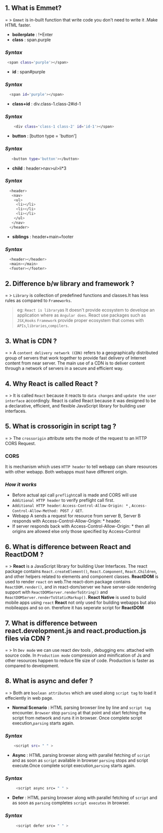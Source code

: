 ## 1. What is Emmet?
=  > `Emmet` is in-built function that write code you don't need to write it .Make HTML faster.
   - **boilerplate** : !+Enter
   - **class** : span.purple 
  ### _Syntax_ 
   ```sh
    <span class='purple'></span>
   ```

   - **id** : span#purple 
  ### _Syntax_ 
  ```sh
    <span id='purple'></span>
  ```

   - **class+id** : div.class-1.class-2#id-1 
   ### _Syntax_ 
   ```sh
       <div class='class-1 class-2' id='id-1'></span>
   ```

   - **button** : [button type = 'button'] 
  ### _Syntax_ 
   ```sh
      <button type='button'></button>
   ```

   - **child** : header>nav>ul>li*3 
  ### _Syntax_ 
   ```sh  
     <header>
      <nav>
       <ul>
        <li></li>
        <li></li>
        <li></li>
       </ul>
      </nav>
     </header>
   ```
    
 - **siblings** : header+main+footer 
  ### _Syntax_ 
   ```sh
     <header></header>
     <main></main>
     <footer></footer>
   ```


## 2. Difference b/w library and framework ?
=  > `Library` is collection of predefined functions and classes.It has less rules as compared to `Frameworks`.
   > eg: `React is library`as It doesn't provide ecosystem to develope an application where as `Angular does`.
        React use packages such as `JSX`,`Hooks`
   > `Framework` provide proper ecosystem that comes with `APIs`,`libraries`,`compilers`.


## 3. What is CDN ?
= > A `content delivery network (CDN)` refers to a geographically distributed group of servers that work together to provide fast delivery
of Internet content from near server. The main use of a CDN is to deliver content through a network of servers in a secure and efficient
way.


## 4. Why React is called React ?
= > It is called `React` because it reacts to `data changes` and `update the user interface` accordingly.
 React is called React because it was designed to be a declarative, efficient, and flexible JavaScript library for building user
interfaces. 


## 5. What is crossorigin in script tag ?
= > The `crossorigin` attribute sets the mode of the request to an HTTP CORS Request.  
 ### CORS 
 It is mechanism which uses `HTTP header` to tell webapp can share resources with other webapp.
 Both webapps must have different origin.
### _How it works_
- Before actual api call `preflight`call is made and CORS will use `Additional HTTP header` to verify preflight call first.
- `Additional HTTP header`: `Access-Control-Allow-Origin: *` , `Access-Control-Allow-Method: POST / GET`.
- Webapp A sends a request for resource from server B, Server B responds with Access-Control-Allow-Origin: * header.
- If server responds back with Access-Control-Allow-Origin: * then all origins are allowed else only those specified by Access-Control


## 6. What is difference between React and ReactDOM ?
= > **React** is a JavaScript library for building User Interfaces. The react package contains `React.createElement()`, `React.Component`, `React.Children`, and other helpers related to elements and component classes.
  **ReactDOM** is used to render `react` on web.The react-dom package contains `ReactDOM.render()`, and in react-dom/server we have server-side rendering support with `ReactDOMServer.renderToString()` and `ReactDOMServer.renderToStaticMarkup()`.
  **React Native** is used to build mobile apps using `react`
**React** not only used for building webapps but also mobileapps and so on. therefore it has seperate script for **ReactDOM**


## 7. What is difference between react.development.js and react.production.js files via CDN ?
= > In `Dev mode` we can use react dev tools , debugging env. attached with source code.
    In `Production mode` compression and minification of Js and other resources happen to reduce file size  of code.
    Production is faster as compared to development.


## 8. What is async and defer ?
= > Both are `boolean attributes` which are used along `script tag` to load it effeciently in web page.
- **Normal Scenario** : HTML parsing browser line by line and `script tag` encounter. `Browser` stop `parsing` at that point
                        and start fetching the script from network and runs it in browser. Once complete script execution,`parsing` starts again.
 ### _Syntax_ 
  ```sh
      <script src= " " >
  ```

- **Async** : HTML parsing browser along with parallel fetching of  `script` and as soon as `script` available in browser
              `parsing` stops and script execute.Once complete script execution,`parsing` starts again.
### _Syntax_ 
 ```sh
      <script async src= " " >
 ```

- **Defer** : HTML parsing browser along with parallel fetching of  `script` and as soon as `parsing` completes 
              `script executes` in browser.
### _Syntax_ 
 ```sh
      <script defer src= " " >
 ```
